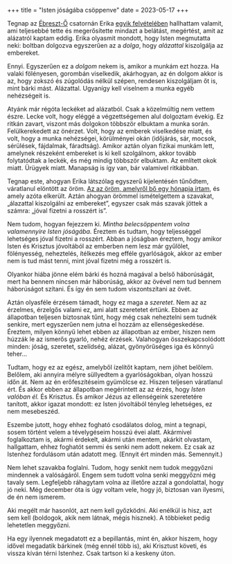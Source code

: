 +++
title = "Isten jóságába csöppenve"
date = 2023-05-17
+++

Tegnap az [Ébreszt-Ő][1] csatornán Erika [egyik felvételében][2]
hallhattam valamit,
ami teljesebbé tette és megerősítette
mindazt a belátást, megértést,
amit az alázatról kaptam eddig.
Erika olyasmit mondott,
hogy Isten megmutatta neki:
boltban dolgozva
egyszerűen az a *dolga*,
hogy *alázattal* kiszolgálja az embereket.

[1]: https://www.youtube.com/@bera30/videos
[2]: https://www.youtube.com/watch?v=vIRI7XxoEok "Így tanít az én Atyám, az én gondviselőm! Bizonyságok"

Ennyi.
Egyszerűen ez a *dolgom* nekem is,
amikor a munkám ezt hozza.
Ha valaki
fölényesen, gorombán viselkedik, akárhogyan,
az én dolgom akkor is az,
hogy zokszó és zúgolódás nélkül
szépen, rendesen kiszolgáljam őt is,
mint bárki mást.
Alázattal.
Ugyanígy kell viselnem
a munka egyéb nehézségeit is.

Atyánk már régóta leckéket ad alázatból.
Csak a közelmúltig nem vettem észre.
Lecke volt, hogy eléggé a végzettségemen alul dolgoztam évekig.
Ez ritkán zavart,
viszont más dolgokon többször elbuktam a munka során.
Felülkerekedett az önérzet.
Volt, hogy az emberek viselkedése miatt,
és volt, hogy a munka nehézségei, körülményei okán
(időjárás, sár, mocsok, sérülések, fájdalmak, fáradtság).
Amikor aztán olyan fizikai munkám lett,
amelynek részeként embereket is ki kell szolgálnom,
akkor tovább folytatódtak a leckék,
és még mindig többször elbuktam.
Az említett okok miatt.
Ürügyek miatt.
Manapság is így van,
bár valamivel ritkábban.

Tegnap este,
ahogyan Erika látszólag egyszerű kijelentésén tűnődtem,
váratlanul elöntött az öröm.
[Az az öröm, amelyről bő egy hónapja írtam][3],
és amely azóta elkerült.
Aztán ahogyan örömmel ismételgettem a szavakat,
„álazattal kiszolgálni az embereket”,
egyszer csak más szavak jöttek a számra:
„jóval fizetni a rosszért is”.

[3]: @/orom-orom-orom.md

Nem tudom, hogyan fejezzem ki.
*Mintha belecsöppentem volna valamennyire Isten jóságába.*
Éreztem és tudtam,
hogy teljességgel lehetséges
jóval fizetni a rosszért.
Abban a jóságban éreztem,
hogy amikor Isten és Krisztus jóvoltából
az emberben nem lesz már
gyűlölet, fölényesség, neheztelés, ítélkezés
meg efféle gyarlóságok,
akkor az ember nem is tud mást tenni,
mint jóval fizetni még a rosszért is.

Olyankor hiába jönne elém bárki
és hozná magával a belső háborúságát,
mert ha bennem nincsen már háborúság,
akkor az övével nem tud bennem háborúságot szítani.
És így én sem tudom viszontszítani az övét.

Aztán olyasféle érzésem támadt,
hogy ez maga a *szeretet*.
Nem az az érzelmes, érzelgős valami ez,
ami alatt szeretetet értünk.
Ebben az állapotban
teljesen biztosnak tűnt,
hogy még csak neheztelni sem tudnék senkire,
mert egyszerűen nem jutna el hozzám az ellenségeskedése.
Éreztem, milyen könnyű lehet ebben az állapotban az ember,
hiszen nem húzzák le az ismerős gyarló, nehéz érzések.
Valahogyan összekapcsolódott minden:
jóság, szeretet,
szelídség, alázat,
gyönyörűséges iga
és könnyű teher…

Tudtam, hogy ez az egész,
amelyből ízelítőt kaptam,
nem jöhet belőlem.
Belőlem, aki annyira mélyre süllyedtem a gyarlóságokban,
olyan hosszú időn át.
Nem az én erőfeszítéseim gyümölcse ez.
Hiszen teljesen váratlanul ért.
És akkor ebben az állapotban megérintett az az érzés,
hogy *Isten valóban él.*
És Krisztus.
És amikor Jézus az ellenségeink szeretetére tanított,
akkor igazat mondott:
ez Isten jóvoltából tényleg lehetséges,
ez nem mesebeszéd.

Eszembe jutott,
hogy ehhez fogható csodálatos dolog, mint a tegnapi,
sosem történt velem
a tévelygéseim hosszú évei alatt.
Akármivel foglalkoztam is,
akármi érdekelt,
akármi után mentem,
akárkit olvastam, hallgattam,
ehhez foghatót semmi és senki nem adott nekem.
Ez csak az Istenhez fordulásom
után adatott meg.
(Ennyit ért minden más. Semennyit.)

Nem lehet szavakba foglalni.
Tudom, hogy senkit nem tudok meggyőzni mindennek a valóságáról.
Engem sem tudott volna senki meggyőzni még tavaly sem.
Legfeljebb ráhagytam volna az illetőre azzal a gondolattal,
hogy jó neki.
Még december óta is úgy voltam vele,
hogy jó, biztosan van ilyesmi,
de én nem ismerem.

Aki megélt már hasonlót,
azt nem kell győzködni.
Aki enélkül is hisz,
azt sem kell (boldogok, akik nem látnak, mégis hisznek).
A többieket pedig lehetetlen meggyőzni.

Ha egy ilyennek megadatott ez a bepillantás, mint én,
akkor hiszem,
hogy idővel megadatik bárkinek (még ennél több is),
aki Krisztust követi,
és vissza kíván térni Istenhez.
Csak tartson ki a keskeny úton.
